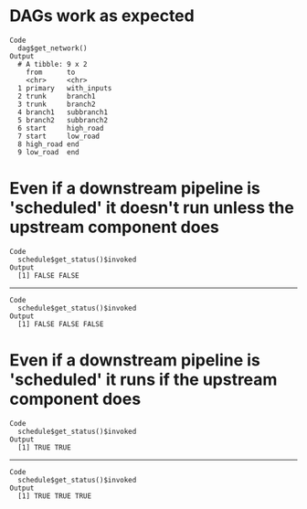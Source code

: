 # DAGs work as expected

    Code
      dag$get_network()
    Output
      # A tibble: 9 x 2
        from      to         
        <chr>     <chr>      
      1 primary   with_inputs
      2 trunk     branch1    
      3 trunk     branch2    
      4 branch1   subbranch1 
      5 branch2   subbranch2 
      6 start     high_road  
      7 start     low_road   
      8 high_road end        
      9 low_road  end        

# Even if a downstream pipeline is 'scheduled' it doesn't run unless the upstream component does

    Code
      schedule$get_status()$invoked
    Output
      [1] FALSE FALSE

---

    Code
      schedule$get_status()$invoked
    Output
      [1] FALSE FALSE FALSE

# Even if a downstream pipeline is 'scheduled' it runs if the upstream component does

    Code
      schedule$get_status()$invoked
    Output
      [1] TRUE TRUE

---

    Code
      schedule$get_status()$invoked
    Output
      [1] TRUE TRUE TRUE

